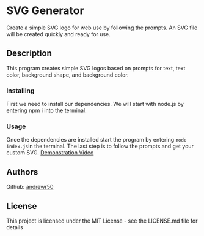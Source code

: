 # SVG Generator

Create a simple SVG logo for web use by following the prompts. An SVG file will be created quickly and ready for use.

## Description

This program creates simple SVG logos based on prompts for text, text color, background shape, and background color.

### Installing

First we need to install our dependencies. We will start with node.js by entering npm i into the terminal.

### Usage

Once the dependencies are installed start the program by entering `node index.js`in the terminal. The last step is to follow the prompts and get your custom SVG.
[Demonstration Video](https://drive.google.com/file/d/1r4R4rDmswqTwJMByLQop44LIM2CbywT6/view)

## Authors

Github: [andrewr50](https://github.com/andrewr50)

## License

This project is licensed under the MIT License - see the LICENSE.md file for details

